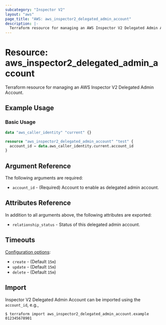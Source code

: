 ```yaml
---
subcategory: "Inspector V2"
layout: "aws"
page_title: "AWS: aws_inspector2_delegated_admin_account"
description: |-
  Terraform resource for managing an AWS Inspector V2 Delegated Admin Account.
---
```


# Resource: aws_inspector2_delegated_admin_account

Terraform resource for managing an AWS Inspector V2 Delegated Admin Account.

## Example Usage

### Basic Usage

```terraform
data "aws_caller_identity" "current" {}

resource "aws_inspector2_delegated_admin_account" "test" {
  account_id = data.aws_caller_identity.current.account_id
}
```

## Argument Reference

The following arguments are required:

* `account_id` - (Required) Account to enable as delegated admin account.

## Attributes Reference

In addition to all arguments above, the following attributes are exported:

* `relationship_status` - Status of this delegated admin account.

## Timeouts

[Configuration options](https://www.terraform.io/docs/configuration/blocks/resources/syntax.html#operation-timeouts):

* `create` - (Default `15m`)
* `update` - (Default `15m`)
* `delete` - (Default `15m`)

## Import

Inspector V2 Delegated Admin Account can be imported using the `account_id`, e.g.,

```
$ terraform import aws_inspector2_delegated_admin_account.example 012345678901
```
